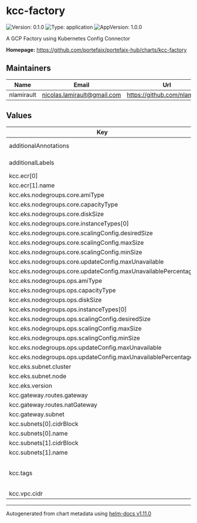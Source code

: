 # kcc-factory

![Version: 0.1.0](https://img.shields.io/badge/Version-0.1.0-informational?style=flat-square) ![Type: application](https://img.shields.io/badge/Type-application-informational?style=flat-square) ![AppVersion: 1.0.0](https://img.shields.io/badge/AppVersion-1.0.0-informational?style=flat-square)

A GCP Factory using Kubernetes Config Connector

**Homepage:** <https://github.com/portefaix/portefaix-hub/charts/kcc-factory>

## Maintainers

| Name | Email | Url |
| ---- | ------ | --- |
| nlamirault | <nicolas.lamirault@gmail.com> | <https://github.com/nlamirault> |

## Values

| Key | Type | Default | Description |
|-----|------|---------|-------------|
| additionalAnnotations | object | `{}` | Additional annotations to add to all resources |
| additionalLabels | object | `{}` | Additional labels to add to all resources |
| kcc.ecr[0] | object | `{"name":"charts"}` | ECR repositories |
| kcc.ecr[1].name | string | `"containers"` |  |
| kcc.eks.nodegroups.core.amiType | string | `"AL2_x86_64"` |  |
| kcc.eks.nodegroups.core.capacityType | string | `"ON-DEMAND"` |  |
| kcc.eks.nodegroups.core.diskSize | int | `50` |  |
| kcc.eks.nodegroups.core.instanceTypes[0] | string | `"t3.large"` |  |
| kcc.eks.nodegroups.core.scalingConfig.desiredSize | int | `1` |  |
| kcc.eks.nodegroups.core.scalingConfig.maxSize | int | `3` |  |
| kcc.eks.nodegroups.core.scalingConfig.minSize | int | `1` |  |
| kcc.eks.nodegroups.core.updateConfig.maxUnavailable | int | `1` |  |
| kcc.eks.nodegroups.core.updateConfig.maxUnavailablePercentage | int | `50` |  |
| kcc.eks.nodegroups.ops.amiType | string | `"AL2_x86_64"` |  |
| kcc.eks.nodegroups.ops.capacityType | string | `"SPOT"` |  |
| kcc.eks.nodegroups.ops.diskSize | int | `50` |  |
| kcc.eks.nodegroups.ops.instanceTypes[0] | string | `"t3.large"` |  |
| kcc.eks.nodegroups.ops.scalingConfig.desiredSize | int | `1` |  |
| kcc.eks.nodegroups.ops.scalingConfig.maxSize | int | `3` |  |
| kcc.eks.nodegroups.ops.scalingConfig.minSize | int | `1` |  |
| kcc.eks.nodegroups.ops.updateConfig.maxUnavailable | int | `1` |  |
| kcc.eks.nodegroups.ops.updateConfig.maxUnavailablePercentage | int | `50` |  |
| kcc.eks.subnet.cluster | string | `"public"` |  |
| kcc.eks.subnet.node | string | `"private"` |  |
| kcc.eks.version | float | `1.23` |  |
| kcc.gateway.routes.gateway | string | `"10.10.1.0/24"` |  |
| kcc.gateway.routes.natGateway | string | `"10.10.2.0/24"` |  |
| kcc.gateway.subnet | string | `"private"` |  |
| kcc.subnets[0].cidrBlock | string | `"10.10.1.0/24"` |  |
| kcc.subnets[0].name | string | `"public"` |  |
| kcc.subnets[1].cidrBlock | string | `"10.10.2.0/24"` |  |
| kcc.subnets[1].name | string | `"private"` |  |
| kcc.tags | list | `[{"key":"portefaix/krm","value":"aws-controllers-k8s"}]` | AWS Tags for all resources https://aws-controllers-k8s.github.io/community/docs/user-docs/kcc-tags/ |
| kcc.vpc.cidr | string | `"10.10.0.0/16"` |  |

----------------------------------------------
Autogenerated from chart metadata using [helm-docs v1.11.0](https://github.com/norwoodj/helm-docs/releases/v1.11.0)

